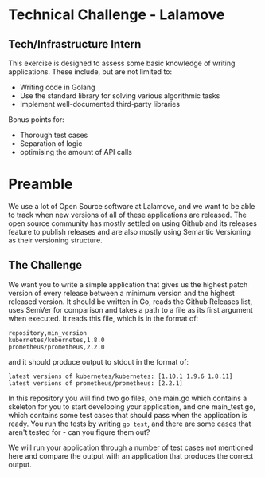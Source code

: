# Technical Challenge - Lalamove
## Tech/Infrastructure Intern

This exercise is designed to assess some basic knowledge of writing applications. These include, but are not limited to:
- Writing code in Golang
- Use the standard library for solving various algorithmic tasks
- Implement well-documented third-party libraries

Bonus points for:
- Thorough test cases
- Separation of logic
- optimising the amount of API calls

# Preamble
We use a lot of Open Source software at Lalamove, and we want to be able to track when new versions of all of these applications are released. The open source community has mostly settled on using Github and its releases feature to publish releases and are also mostly using Semantic Versioning as their versioning structure.

## The Challenge
We want you to write a simple application that gives us the highest patch version of every release between a minimum version and the highest released version.
It should be written in Go, reads the Github Releases list, uses SemVer for comparison and takes a path to a file as its first argument when executed. It reads this file, which is in the format of:
```
repository,min_version
kubernetes/kubernetes,1.8.0
prometheus/prometheus,2.2.0
```
and it should produce output to stdout in the format of:
```
latest versions of kubernetes/kubernetes: [1.10.1 1.9.6 1.8.11]
latest versions of prometheus/prometheus: [2.2.1]
```

In this repository you will find two go files, one main.go which contains a skeleton for you to start developing your application, and one main_test.go, which contains some test cases that should pass when the application is ready. You run the tests by writing `go test`, and there are some cases that aren't tested for - can you figure them out?

We will run your application through a number of test cases not mentioned here and compare the output with an application that produces the correct output.
